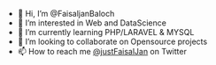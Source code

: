 - 👋 Hi, I’m @FaisaljanBaloch
- 👀 I’m interested in Web and DataScience
- 🌱 I’m currently learning PHP/LARAVEL & MYSQL
- 💞️ I’m looking to collaborate on Opensource projects
- 📫 How to reach me [@justFaisalJan](https://twitter.com/justFaisaljan) on Twitter

<!---
FaisaljanBaloch/FaisaljanBaloch is a ✨ special ✨ repository because its `README.md` (this file) appears on your GitHub profile.
You can click the Preview link to take a look at your changes.
--->
